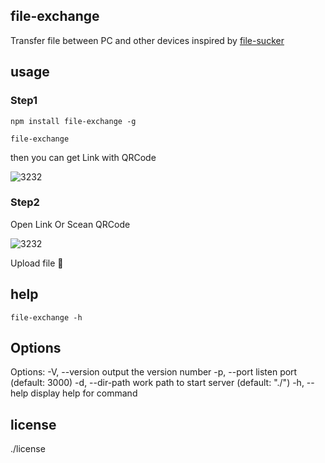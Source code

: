 ## file-exchange
Transfer file between PC and other devices
inspired by [file-sucker](https://github.com/Termina/file-sucker)

## usage

### Step1
```
npm install file-exchange -g

file-exchange
```

then you can get Link with QRCode

![3232](https://raw.githubusercontent.com/GaryChangCN/file-exchange/docs/usage1.png)

### Step2

Open Link Or Scean QRCode 

![3232](https://raw.githubusercontent.com/GaryChangCN/file-exchange/docs/usage2.png)

Upload file 👾


## help

```
file-exchange -h
```

## Options

Options:
  -V, --version            output the version number
  -p, --port <number>      listen port (default: 3000)
  -d, --dir-path <string>  work path to start server (default: "./")
  -h, --help               display help for command

## license
./license
